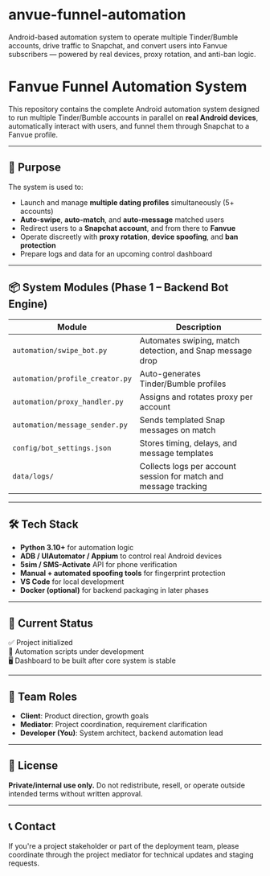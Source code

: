 # anvue-funnel-automation
Android-based automation system to operate multiple Tinder/Bumble accounts, drive traffic to Snapchat, and convert users into Fanvue subscribers — powered by real devices, proxy rotation, and anti-ban logic.

# Fanvue Funnel Automation System

This repository contains the complete Android automation system designed to run multiple Tinder/Bumble accounts in parallel on **real Android devices**, automatically interact with users, and funnel them through Snapchat to a Fanvue profile.

---

## 💼 Purpose

The system is used to:
- Launch and manage **multiple dating profiles** simultaneously (5+ accounts)
- **Auto-swipe**, **auto-match**, and **auto-message** matched users
- Redirect users to a **Snapchat account**, and from there to **Fanvue**
- Operate discreetly with **proxy rotation**, **device spoofing**, and **ban protection**
- Prepare logs and data for an upcoming control dashboard

---

## 📦 System Modules (Phase 1 – Backend Bot Engine)

| Module | Description |
|--------|-------------|
| `automation/swipe_bot.py` | Automates swiping, match detection, and Snap message drop |
| `automation/profile_creator.py` | Auto-generates Tinder/Bumble profiles |
| `automation/proxy_handler.py` | Assigns and rotates proxy per account |
| `automation/message_sender.py` | Sends templated Snap messages on match |
| `config/bot_settings.json` | Stores timing, delays, and message templates |
| `data/logs/` | Collects logs per account session for match and message tracking |

---

## 🛠️ Tech Stack

- **Python 3.10+** for automation logic
- **ADB / UIAutomator / Appium** to control real Android devices
- **5sim / SMS-Activate** API for phone verification
- **Manual + automated spoofing tools** for fingerprint protection
- **VS Code** for local development
- **Docker (optional)** for backend packaging in later phases

---

## 🧪 Current Status

✅ Project initialized  
🚧 Automation scripts under development  
🖥️ Dashboard to be built after core system is stable

---

## 👤 Team Roles

- **Client**: Product direction, growth goals
- **Mediator**: Project coordination, requirement clarification
- **Developer (You)**: System architect, backend automation lead

---

## 📌 License

**Private/internal use only.** Do not redistribute, resell, or operate outside intended terms without written approval.

---

## 📞 Contact

If you're a project stakeholder or part of the deployment team, please coordinate through the project mediator for technical updates and staging requests.


